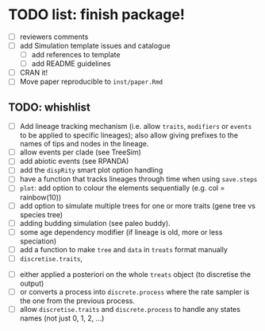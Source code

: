 # TODO list: finish package!

 - [ ] reviewers comments
 - [ ] add Simulation template issues and catalogue
     - [ ] add references to template
     - [ ] add README guidelines
 - [ ] CRAN it!
 - [ ] Move paper reproducible to `inst/paper.Rmd`

## TODO: whishlist
 - [ ] Add lineage tracking mechanism (i.e. allow `traits`, `modifiers` or `events` to be applied to specific lineages); also allow giving prefixes to the names of tips and nodes in the lineage.
 - [ ] allow events per clade (see TreeSim)
 - [ ] add abiotic events (see RPANDA)
 - [ ] add the `dispRity` smart plot option handling
 - [ ] have a function that tracks lineages through time when using `save.steps`
 - [ ] `plot`: add option to colour the elements sequentially (e.g. col = rainbow(10))
 - [ ] add option to simulate multiple trees for one or more traits (gene tree vs species tree)
 - [ ] adding budding simulation (see paleo buddy).
 - [ ] some age dependency modifier (if lineage is old, more or less speciation)
 - [ ] add a function to make `tree` and `data` in `treats` format manually
 - [ ] `discretise.traits`,
  * [ ] either applied a posteriori on the whole `treats` object (to discretise the output)
  * [ ] or converts a process into `discrete.process` where the rate sampler is the one from the previous process.
  * [ ] allow `discretise.traits` and `discrete.process` to handle any states names (not just 0, 1, 2, ...)
